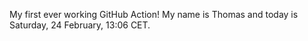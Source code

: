 My first ever working GitHub Action!
My name is Thomas and today is Saturday, 24 February, 13:06 CET. 
